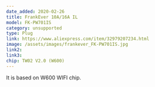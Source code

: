 ```yaml
---
date_added: 2020-02-26
title: FrankEver 10A/16A IL
model: FK-PW701IS
category: unsupported
type: Plug
link: https://www.aliexpress.com/item/32979207234.html
image: /assets/images/frankever_FK-PW701IS.jpg
link2: 
link3: 
chip: TW02 V2.0 (W600)
---
```

It is based on W600 WIFI chip.
